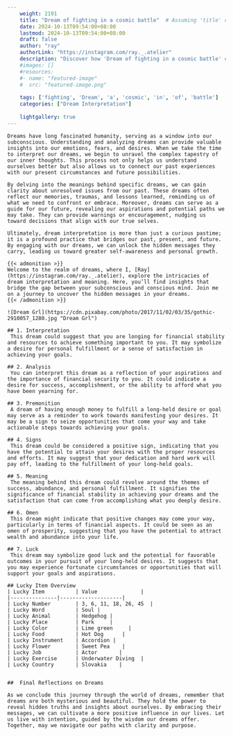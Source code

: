 ```yaml
---
    weight: 2191
    title: "Dream of fighting in a cosmic battle"  # Assuming 'title' column exists
    date: 2024-10-13T09:54:00+08:00
    lastmod: 2024-10-13T09:54:00+08:00
    draft: false
    author: "ray"
    authorLink: "https://instagram.com/ray._.atelier"
    description: "Discover how 'Dream of fighting in a cosmic battle' can interpret your future and uncover its significant meanings in your life."
    #images: []
    #resources:
    #- name: "featured-image"
    #  src: "featured-image.png"
    
    tags: ['fighting', 'Dream', 'a', 'cosmic', 'in', 'of', 'battle']
    categories: ["Dream Interpretation"]
    
    lightgallery: true
---
```

    
    Dreams have long fascinated humanity, serving as a window into our subconscious. Understanding and analyzing dreams can provide valuable insights into our emotions, fears, and desires. When we take the time to interpret our dreams, we begin to unravel the complex tapestry of our inner thoughts. This process not only helps us understand ourselves better but also allows us to connect our past experiences with our present circumstances and future possibilities.
    
    By delving into the meanings behind specific dreams, we can gain clarity about unresolved issues from our past. These dreams often reflect our memories, traumas, and lessons learned, reminding us of what we need to confront or embrace. Moreover, dreams can serve as a guide for our future, revealing our aspirations and potential paths we may take. They can provide warnings or encouragement, nudging us toward decisions that align with our true selves.
    
    Ultimately, dream interpretation is more than just a curious pastime; it is a profound practice that bridges our past, present, and future. By engaging with our dreams, we can unlock the hidden messages they carry, leading us toward greater self-awareness and personal growth.
    
    {{< admonition >}}
    Welcome to the realm of dreams, where I, [Ray](https://instagram.com/ray._.atelier), explore the intricacies of dream interpretation and meaning. Here, you’ll find insights that bridge the gap between your subconscious and conscious mind. Join me on a journey to uncover the hidden messages in your dreams.
    {{< /admonition >}}
    
    ![Dream Grl](https://cdn.pixabay.com/photo/2017/11/02/03/35/gothic-2910057_1280.jpg "Dream Grl")
    
    ## 1. Interpretation
     This dream could suggest that you are longing for financial stability and resources to achieve something important to you. It may symbolize a desire for personal fulfillment or a sense of satisfaction in achieving your goals.
    
    ## 2. Analysis
     You can interpret this dream as a reflection of your aspirations and the importance of financial security to you. It could indicate a desire for success, accomplishment, or the ability to afford what you have been yearning for.
    
    ## 3. Premonition
     A dream of having enough money to fulfill a long-held desire or goal may serve as a reminder to work towards manifesting your desires. It may be a sign to seize opportunities that come your way and take actionable steps towards achieving your goals.
    
    ## 4. Signs
     This dream could be considered a positive sign, indicating that you have the potential to attain your desires with the proper resources and efforts. It may suggest that your dedication and hard work will pay off, leading to the fulfillment of your long-held goals.
    
    ## 5. Meaning
     The meaning behind this dream could revolve around the themes of success, abundance, and personal fulfillment. It signifies the significance of financial stability in achieving your dreams and the satisfaction that can come from accomplishing what you deeply desire.
    
    ## 6. Omen
     This dream might indicate that positive changes may come your way, particularly in terms of financial aspects. It could be seen as an omen of prosperity, suggesting that you have the potential to attract wealth and abundance into your life.
    
    ## 7. Luck
     This dream may symbolize good luck and the potential for favorable outcomes in your pursuit of your long-held desires. It suggests that you may experience fortunate circumstances or opportunities that will support your goals and aspirations.
    
    ## Lucky Item Overview
    | Lucky Item          | Value              |
    |---------------|--------------------|
    | Lucky Number        | 3, 6, 11, 18, 26, 45  |
    | Lucky Word          | Soul |
    | Lucky Animal        | Hedgehog |
    | Lucky Place         | Park     |
    | Lucky Color         | Lime green     |
    | Lucky Food          | Hot Dog      |
    | Lucky Instrument    | Accordion |
    | Lucky Flower        | Sweet Pea    |
    | Lucky Job           | Actor       |
    | Lucky Exercise      | Underwater Diving  |
    | Lucky Country       | Slovakia    |
    
    
    ##  Final Reflections on Dreams
    
    As we conclude this journey through the world of dreams, remember that dreams are both mysterious and beautiful. They hold the power to reveal hidden truths and insights about ourselves. By embracing their messages, we can cultivate a more positive influence in our lives. Let us live with intention, guided by the wisdom our dreams offer. Together, may we navigate our paths with clarity and purpose.
    